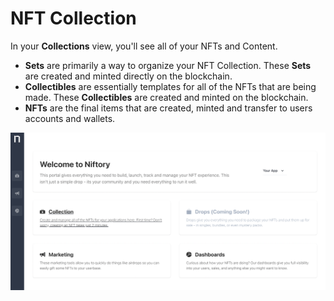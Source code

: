 # NFT Collection

In your **Collections** view, you'll see all of your NFTs and Content.&#x20;

* **Sets** are primarily a way to organize your NFT Collection. These **Sets** are created and minted directly on the blockchain.&#x20;
* **Collectibles** are essentially templates for all of the NFTs that are being made. These **Collectibles** are created and minted on the blockchain.&#x20;
* **NFTs** are the final items that are created, minted and transfer to users accounts and wallets.&#x20;

![The Niftory Home Page with the Collections are highlighted](<../../.gitbook/assets/image (2).png>)
